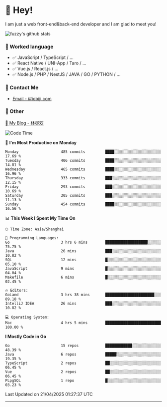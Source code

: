 # 👋 Hey!

I am just a web front-end&back-end developer and I am glad to meet you!

![fuzzy's github stats](https://github-readme-stats.vercel.app/api?username=JaydenForYou&&show_icons=true&&title_color=1abc9c&&icon_color=1abc9c)


### 📝 Worked language

- ✅ JavaScript / TypeScript / ...
- ✅ React Native / UNI-App / Taro / ...
- ✅ Vue.js / React.js / ...
- ✅ Node.js / PHP / NestJS / JAVA / GO / PYTHON / ...

### 📮 Contact Me

- [Email - i#iobiji.com](mailto:i@iobiji.com)


### 🤪 Other

[📌 My Blog - 林尽欢](https://iobiji.com)

<!--START_SECTION:waka-->
![Code Time](http://img.shields.io/badge/Code%20Time-1%2C655%20hrs%2038%20mins-blue)

📅 **I'm Most Productive on Monday** 

```text
Monday                   485 commits         ████░░░░░░░░░░░░░░░░░░░░░   17.69 % 
Tuesday                  406 commits         ████░░░░░░░░░░░░░░░░░░░░░   14.81 % 
Wednesday                465 commits         ████░░░░░░░░░░░░░░░░░░░░░   16.96 % 
Thursday                 333 commits         ███░░░░░░░░░░░░░░░░░░░░░░   12.15 % 
Friday                   293 commits         ███░░░░░░░░░░░░░░░░░░░░░░   10.69 % 
Saturday                 305 commits         ███░░░░░░░░░░░░░░░░░░░░░░   11.13 % 
Sunday                   454 commits         ████░░░░░░░░░░░░░░░░░░░░░   16.56 % 
```


📊 **This Week I Spent My Time On** 

```text
🕑︎ Time Zone: Asia/Shanghai

💬 Programming Languages: 
Go                       3 hrs 6 mins        ███████████████████░░░░░░   75.75 % 
Java                     26 mins             ███░░░░░░░░░░░░░░░░░░░░░░   10.82 % 
SQL                      12 mins             █░░░░░░░░░░░░░░░░░░░░░░░░   05.10 % 
JavaScript               9 mins              █░░░░░░░░░░░░░░░░░░░░░░░░   04.04 % 
Makefile                 6 mins              █░░░░░░░░░░░░░░░░░░░░░░░░   02.45 % 

🔥 Editors: 
GoLand                   3 hrs 38 mins       ██████████████████████░░░   89.18 % 
IntelliJ IDEA            26 mins             ███░░░░░░░░░░░░░░░░░░░░░░   10.82 % 

💻 Operating System: 
Mac                      4 hrs 5 mins        █████████████████████████   100.00 % 
```

**I Mostly Code in Go** 

```text
Go                       15 repos            ████████████░░░░░░░░░░░░░   48.39 % 
Java                     6 repos             █████░░░░░░░░░░░░░░░░░░░░   19.35 % 
TypeScript               2 repos             ██░░░░░░░░░░░░░░░░░░░░░░░   06.45 % 
Vue                      2 repos             ██░░░░░░░░░░░░░░░░░░░░░░░   06.45 % 
PLpgSQL                  1 repo              █░░░░░░░░░░░░░░░░░░░░░░░░   03.23 % 
```




 Last Updated on 21/04/2025 01:27:37 UTC
<!--END_SECTION:waka-->
---
